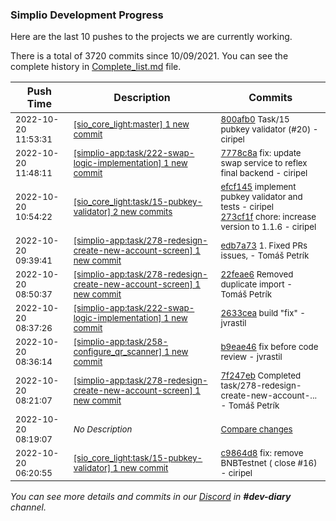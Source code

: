 
### Simplio Development Progress

Here are the last 10 pushes to the projects we are currently working.

There is a total of 3720 commits since 10/09/2021. You can see the complete history in
 [Complete_list.md](Complete_list.md) file.

| Push Time | Description | Commits |
| --- | --- | --- |
| <sub>2022-10-20 11:53:31</sub> | <sub>[[sio_core_light:master] 1 new commit](https://github.com/SimplioOfficial/sio_core_light/commit/800afb0a81180fd7bcb6ff9af199e6a96434f3fe)</sub> | <sub>[800afb0](https://github.com/SimplioOfficial/sio_core_light/commit/800afb0a81180fd7bcb6ff9af199e6a96434f3fe) Task/15 pubkey validator (#20) - ciripel</sub> |
| <sub>2022-10-20 11:48:11</sub> | <sub>[[simplio-app:task/222\-swap\-logic\-implementation] 1 new commit](https://github.com/SimplioOfficial/simplio-app/commit/7778c8ae0bd5fd4923fcb4da38d6c068ce1ae3a2)</sub> | <sub>[7778c8a](https://github.com/SimplioOfficial/simplio-app/commit/7778c8ae0bd5fd4923fcb4da38d6c068ce1ae3a2) fix: update swap service to reflex final backend - ciripel</sub> |
| <sub>2022-10-20 10:54:22</sub> | <sub>[[sio_core_light:task/15\-pubkey\-validator] 2 new commits](https://github.com/SimplioOfficial/sio_core_light/compare/c9864d86df6b...273cf1f2b665)</sub> | <sub>[efcf145](https://github.com/SimplioOfficial/sio_core_light/commit/efcf145bc5c10891ae1db865ba3864c2baf1593f) implement pubkey validator and tests - ciripel<br>[273cf1f](https://github.com/SimplioOfficial/sio_core_light/commit/273cf1f2b6650a291a5b54bf70401eb568908a79) chore: increase version to 1.1.6 - ciripel</sub> |
| <sub>2022-10-20 09:39:41</sub> | <sub>[[simplio-app:task/278\-redesign\-create\-new\-account\-screen] 1 new commit](https://github.com/SimplioOfficial/simplio-app/commit/edb7a733c61dc01920bf9d0178d030accd61d3f5)</sub> | <sub>[edb7a73](https://github.com/SimplioOfficial/simplio-app/commit/edb7a733c61dc01920bf9d0178d030accd61d3f5) 1. Fixed PRs issues, - Tomáš Petrík</sub> |
| <sub>2022-10-20 08:50:37</sub> | <sub>[[simplio-app:task/278\-redesign\-create\-new\-account\-screen] 1 new commit](https://github.com/SimplioOfficial/simplio-app/commit/22feae6dc5566b4c0bcae9101f9a4ee823ac04de)</sub> | <sub>[22feae6](https://github.com/SimplioOfficial/simplio-app/commit/22feae6dc5566b4c0bcae9101f9a4ee823ac04de) Removed duplicate import - Tomáš Petrík</sub> |
| <sub>2022-10-20 08:37:26</sub> | <sub>[[simplio-app:task/222\-swap\-logic\-implementation] 1 new commit](https://github.com/SimplioOfficial/simplio-app/commit/2633cea00e7213ebceae0c946ccba2455fd30844)</sub> | <sub>[2633cea](https://github.com/SimplioOfficial/simplio-app/commit/2633cea00e7213ebceae0c946ccba2455fd30844) build "fix" - jvrastil</sub> |
| <sub>2022-10-20 08:36:14</sub> | <sub>[[simplio-app:task/258\-configure\_qr\_scanner] 1 new commit](https://github.com/SimplioOfficial/simplio-app/commit/b9eae46bd06cc3efde2c3024486e9c83216b2e03)</sub> | <sub>[b9eae46](https://github.com/SimplioOfficial/simplio-app/commit/b9eae46bd06cc3efde2c3024486e9c83216b2e03) fix before code review - jvrastil</sub> |
| <sub>2022-10-20 08:21:07</sub> | <sub>[[simplio-app:task/278\-redesign\-create\-new\-account\-screen] 1 new commit](https://github.com/SimplioOfficial/simplio-app/commit/7f247eb61155104b4e9202d9d077232ee11231d4)</sub> | <sub>[7f247eb](https://github.com/SimplioOfficial/simplio-app/commit/7f247eb61155104b4e9202d9d077232ee11231d4) Completed task/278-redesign-create-new-account-... - Tomáš Petrík</sub> |
| <sub>2022-10-20 08:19:07</sub> | <sub>_No Description_</sub> | <sub>[Compare changes](https://github.com/SimplioOfficial/simplio-app/compare/c3f61845d4de...e2191cde2563)</sub> |
| <sub>2022-10-20 06:20:55</sub> | <sub>[[sio_core_light:task/15\-pubkey\-validator] 1 new commit](https://github.com/SimplioOfficial/sio_core_light/commit/c9864d86df6bee6af41b8facc683b643871b920c)</sub> | <sub>[c9864d8](https://github.com/SimplioOfficial/sio_core_light/commit/c9864d86df6bee6af41b8facc683b643871b920c) fix: remove BNBTestnet ( close #16) - ciripel</sub> |

_You can see more details and commits in our [Discord](https://discord.gg/aKhjuwZmdP) in **#dev-diary** channel._
